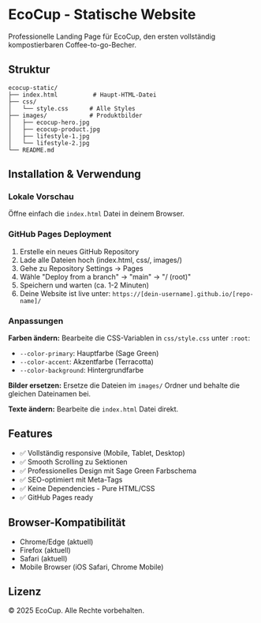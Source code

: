 # EcoCup - Statische Website

Professionelle Landing Page für EcoCup, den ersten vollständig kompostierbaren Coffee-to-go-Becher.

## Struktur

```
ecocup-static/
├── index.html          # Haupt-HTML-Datei
├── css/
│   └── style.css      # Alle Styles
├── images/            # Produktbilder
│   ├── ecocup-hero.jpg
│   ├── ecocup-product.jpg
│   ├── lifestyle-1.jpg
│   └── lifestyle-2.jpg
└── README.md
```

## Installation & Verwendung

### Lokale Vorschau

Öffne einfach die `index.html` Datei in deinem Browser.

### GitHub Pages Deployment

1. Erstelle ein neues GitHub Repository
2. Lade alle Dateien hoch (index.html, css/, images/)
3. Gehe zu Repository Settings → Pages
4. Wähle "Deploy from a branch" → "main" → "/ (root)"
5. Speichern und warten (ca. 1-2 Minuten)
6. Deine Website ist live unter: `https://[dein-username].github.io/[repo-name]/`

### Anpassungen

**Farben ändern:**
Bearbeite die CSS-Variablen in `css/style.css` unter `:root`:
- `--color-primary`: Hauptfarbe (Sage Green)
- `--color-accent`: Akzentfarbe (Terracotta)
- `--color-background`: Hintergrundfarbe

**Bilder ersetzen:**
Ersetze die Dateien im `images/` Ordner und behalte die gleichen Dateinamen bei.

**Texte ändern:**
Bearbeite die `index.html` Datei direkt.

## Features

- ✅ Vollständig responsive (Mobile, Tablet, Desktop)
- ✅ Smooth Scrolling zu Sektionen
- ✅ Professionelles Design mit Sage Green Farbschema
- ✅ SEO-optimiert mit Meta-Tags
- ✅ Keine Dependencies - Pure HTML/CSS
- ✅ GitHub Pages ready

## Browser-Kompatibilität

- Chrome/Edge (aktuell)
- Firefox (aktuell)
- Safari (aktuell)
- Mobile Browser (iOS Safari, Chrome Mobile)

## Lizenz

© 2025 EcoCup. Alle Rechte vorbehalten.

